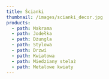 ```yaml
---
title: Ścianki
thumbnail: /images/scianki_decor.jpg
products:
  - path: Makrama
  - path: Jodełka
  - path: Dżungla
  - path: Stylowa
  - path: Drzwi
  - path: Kwiatowa
  - path: Miedziany stelaż
  - path: Metalowe kwiaty
---
```


